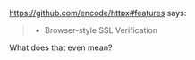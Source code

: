 <https://github.com/encode/httpx#features> says:
> * Browser-style SSL Verification

What does that even mean?
